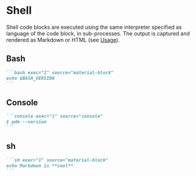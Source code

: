 # Shell

Shell code blocks are executed using the same interpreter specified
as language of the code block, in sub-processes. The output is captured
and rendered as Markdown or HTML (see [Usage](../#html-vs-markdown)).

## Bash

````md exec="1" source="tabbed-left" tabs="Markdown|Rendered"
```bash exec="1" source="material-block"
echo $BASH_VERSION
```
````

## Console

````md exec="1" source="tabbed-left" tabs="Markdown|Rendered"
```console exec="1" source="console"
$ pdm --version
```
````

## sh

````md exec="1" source="tabbed-left" tabs="Markdown|Rendered"
```sh exec="1" source="material-block"
echo Markdown is **cool**
```
````
